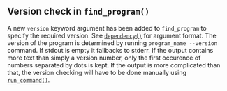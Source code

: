 ## Version check in `find_program()`

A new `version` keyword argument has been added to `find_program` to specify
the required version. See [`dependency()`](#dependency) for argument format.
The version of the program is determined by running `program_name --version`
command. If stdout is empty it fallbacks to stderr. If the output contains more
text than simply a version number, only the first occurence of numbers separated
by dots is kept. If the output is more complicated than that, the version
checking will have to be done manually using [`run_command()`](#run_command).
